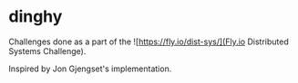 # dinghy

Challenges done as a part of the ![https://fly.io/dist-sys/](Fly.io Distributed Systems Challenge). 

Inspired by Jon Gjengset's implementation.